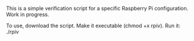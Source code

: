 This is a simple verification script for a specific Raspberry Pi configuration. 
Work in progress. 

To use, download the script.
Make it executable (chmod +x rpiv).
Run it: ./rpiv
